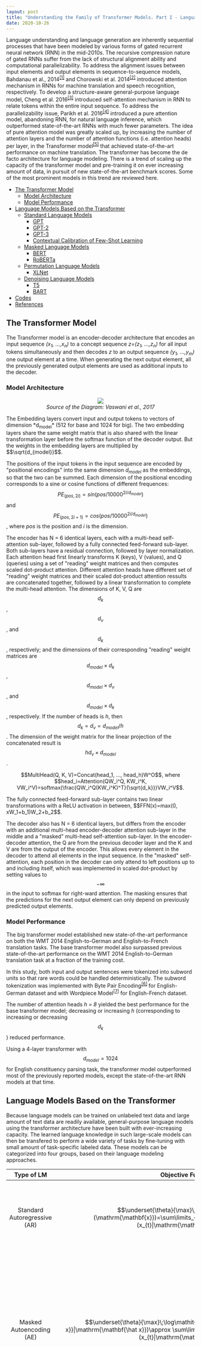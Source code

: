 ```yaml
---
layout: post
title: "Understanding the Family of Transformer Models. Part I - Language Models"
date: 2020-10-26
---
```

Language understanding and language generation are inherently sequential processes that have been modeled by various forms of gated recurrent neural network (RNN) in the mid-2010s. The recursive compression nature of gated RNNs suffer from the lack of structural alignment ability and computational parallelizability. To address the alignment issues between input elements and output elements in sequence-to-sequence models, Bahdanau et al., 2014<sup>[\[1\]](#ref1)</sup> and Chorowski et al. 2014<sup>[\[2\]](#ref2)</sup> introduced attention mechanism in RNNs for machine translation and speech recognition, respectively. To develop a structure-aware general-purpose language model, Cheng et al. 2016<sup>[\[3\]](#ref3)</sup> introduced self-attention mechanism in RNN to relate tokens within the entire input sequence. To address the parallelizability issue, Parikh et al. 2016<sup>[\[4\]](#ref4)</sup> introduced a pure attention model, abandoning RNN, for natural language inference, which outperformed state-of-the-art RNNs with much fewer parameters. The idea of pure attention model was greatly scaled up, by increasing the number of attention layers and the number of attention functions (i.e. attention heads) per layer, in the Transformer model<sup>[\[5\]](#ref5)</sup> that achieved state-of-the-art performance on machine translation. The transformer has become the de facto architecture for language modeling. There is a trend of scaling up the capacity of the transformer model and pre-training it on ever increasing amount of data, in pursuit of new state-of-the-art benchmark scores. Some of the most prominent models in this trend are reviewed here.

- [The Transformer Model](#the-transformer-model)
    - [Model Architecture](#model-architecture)
    - [Model Performance](#model-performance)
- [Language Models Based on the Transformer](#language-models-based-on-the-transformer)
    - [Standard Language Models](#standard-language-models)
        - [GPT](#gpt)
        - [GPT-2](#gpt-2)
        - [GPT-3](#gpt-3)
        - [Contextual Calibration of Few-Shot Learning](#contextual-calibration-of-few-shot-learning)
    - [Masked Language Models](#masked-language-models)
        - [BERT](#bert)
        - [RoBERTa](#roberta)
    - [Permutation Language Models](#permutation-language-models)
        - [XLNet](#xlnet)
    - [Denoising Language Models](#denoising-language-models)
        - [T5](#t5)
        - [BART](#bart)
- [Codes](#codes)
- [References](#references)

## **The Transformer Model**

The Transformer model is an encoder-decoder architecture that encodes an input sequence *(x<sub>1</sub>, ...,x<sub>n</sub>)* to a concept sequence *z=(z<sub>1</sub>, ...,z<sub>n</sub>)* for all input tokens simultaneously and then decodes *z* to an output sequence *(y<sub>1</sub>, ...,y<sub>m</sub>)* one output element at a time. When generating the next output element, all the previously generated output elements are used as additional inputs to the decoder.

### **Model Architecture**

<p align="center"><img src="../../../assets/images/transformer_architecture.png">
<br><em>Source of the Diagram: Vaswani et al., 2017</em></p>
The Embedding layers convert input and output tokens to vectors of dimension *d<sub>model</sub>* (512 for base and 1024 for big). The two embedding layers share the same weight matrix that is also shared with the linear transformation layer before the softmax function of the decoder output. But the weights in the embedding layers are multiplied by $$\sqrt{d_{model}}$$.

The positions of the input tokens in the input sequence are encoded by "positional encodings" into the same dimension *d<sub>model</sub>* as the embeddings, so that the two can be summed. Each dimension of the positional encoding corresponds to a sine or cosine functions of different frequences: $$PE_{(pos, 2i)}=sin(pos/10000^{2i/d_{model}})$$ and $$PE_{(pos, 2i+1)}=cos(pos/10000^{2i/d_{model}})$$, where *pos* is the position and *i* is the dimension.

The encoder has N = 6 identical layers, each with a multi-head self-attention sub-layer, followed by a fully connected feed-forward sub-layer. Both sub-layers have a residual connection, followed by layer normalization. Each attention head first linearly transforms K (keys), V (values), and Q (queries) using a set of "reading" weight matrices and then computes scaled dot-product attention. Different attention heads have different set of "reading" weight matrices and their scaled dot-product attention ressults are concatenated together, followed by a linear transformation to complete the multi-head attention. The dimensions of K, V, Q are $$d_k$$, $$d_v$$, and $$d_k$$, respectively; and the dimensions of their corresponding "reading" weight matrices are $$d_{model}\times d_k$$, $$d_{model}\times d_v$$, and $$d_{model}\times d_k$$, respectively. If the number of heads is *h*, then $$d_k = d_v = d_{model}/h$$. The dimension of the weight matrix for the linear projection of the concatenated result is $$hd_v\times d_{model}$$.
<p align="center">$$MultiHead(Q, K, V)=Concat(head_1, ..., head_h)W^O$$, where $$head_i=Attention(QW_i^Q, KW_i^K, VW_i^V)=softmax(\frac{QW_i^Q(KW_i^K)^T}{\sqrt{d_k}})VW_i^V$$.</p>
The fully connected feed-forward sub-layer contains two linear transformations with a ReLU activation in between, $$FFN(x)=max(0, xW_1+b_1)W_2+b_2$$.

The decoder also has N = 6 identical layers, but differs from the encoder with an additional multi-head encoder-decoder attention sub-layer in the middle and a "masked" multi-head self-attention sub-layer. In the encoder-decoder attention, the Q are from the previous decoder layer and the K and V are from the output of the encoder. This allows every element in the decoder to attend all elements in the input sequence. In the "masked" self-attention, each position in the decoder can only attend to left positions up to and including itself, which was implemented in scaled dot-product by setting values to $$-\infty$$ in the input to softmax for right-ward attention. The masking ensures that the predictions for the next output element can only depend on previously predicted output elements.

### **Model Performance**

The big transformer model established new state-of-the-art performance on both the WMT 2014 English-to-German and English-to-French translation tasks. The base transformer model also surpassed previous state-of-the-art performance on the WMT 2014 English-to-German translation task at a fraction of the training cost.

In this study, both input and output sentences were tokenized into subword units so that rare words could be handled deterministically. The subword tokenization was implemented with Byte Pair Encoding<sup>[\[6\]](#ref6)</sup> for English-German dataset and with Wordpiece Model<sup>[\[7\]](#ref7)</sup> for English-French dataset.

The number of attention heads *h = 8* yielded the best performance for the base transformer model; decreasing or increasing *h* (corresponding to increasing or decreasing $$d_k$$) reduced performance.

Using a 4-layer transformer with $$d_{model}=1024$$ for English constituency parsing task, the transformer model outperformed most of the previously reported models, except the state-of-the-art RNN models at that time.

## **Language Models Based on the Transformer**

Because language models can be trained on unlabeled text data and large amount of text data are readily available, general-purpose language models using the transformer architecture have been built with ever-increasing capacity. The learned language knowledge in such large-scale models can then be transfered to perform a wide variety of tasks by fine-tuning with small amount of task-specific labeled data. These models can be categorized into four groups, based on their language modeling approaches.

| Type of LM | Objective Function | Definitions |
| :----: | :----: | ---- |
| Standard Autoregressive (AR) | $$\underset{\theta}{\max}\;\log\mathit{p}_{\theta}(\mathrm{\mathbf{x}})=\sum\limits_{t=1}^{T}\log\mathit{p}_{\theta}(x_{t}\|\mathrm{\mathbf{x}}_{\lt t})$$ | 1. $$\mathrm{\mathbf{x}}=[x_{1},...,x_{T}]$$ is token sequence.<br>2. $$\theta$$ is model parameters. |
| Masked Autoencoding (AE) | $$\underset{\theta}{\max}\;\log\mathit{p}_{\theta}(\mathrm{\mathbf{\bar x}}\|\mathrm{\mathbf{\hat x}})\approx \sum\limits_{t=1}^{T} m_{t}\log\mathit{p}_{\theta}(x_{t}\|\mathrm{\mathbf{\hat x}})$$ | 1. $$\mathrm{\mathbf{\hat x}}=\mathrm{\mathbf{x}}$$ with 15% of tokens replaced by [MASK].<br>2. $$\mathrm{\mathbf{\bar x}}=$$ masked tokens<br>3. $$m_{t}=1$$ when $$x_{t}$$ is masked, 0 otherwise. |
| Permutation Autoregressive | $$\underset{\theta}{\max}\;\mathbb{E}_{\mathrm{\mathbf{z}}\sim \mathcal{Z}_{T}}\bigg[\sum\limits_{t=1}^{T}\log\mathit{p}_{\theta}(x_{z_{t}}\|\mathrm{\mathbf{x}}_{\mathrm{\mathbf{z}}_{\lt t}})\bigg]$$ | 1. $$\mathcal{Z}_{T}=$$ the set of all possible, $$T!$$, permutations of the index sequence [1, 2,..., T].<br>2. a permutation $$\mathrm{\mathbf{z}}\in \mathcal{Z}_{T}$$.<br>3. $$z_{t}=$$ the t-th element of $$\mathrm{\mathbf{z}}$$.<br>4. $$\theta$$ is shared across all permutations. |
| Denoising Autoencoding | $$\underset{\theta}{\max}\;\log\mathit{p}_{\theta}(\mathrm{\mathbf{y}}\|\mathrm{\mathbf{x}})=\sum\limits_{t=1}^{T_{y}}\log\mathit{p}_{\theta}(y_{t}\|\mathrm{\mathbf{x}},\mathrm{\mathbf{y_{\lt t}}})$$ | 1. $$\mathrm{\mathbf{x}}=[x_{1},...,x_{T_{x}}]$$ is the noisy source sequence.<br>2. $$\mathrm{\mathbf{y}}=[y_{1},...,y_{T_{y}}]$$ is the corresponding clean sequence.<br>3. sequence-to-sequence on encoder-decoder architecture. |

Lewis et al., 2020<sup>[\[19\]](#ref19)</sup> provided a succinct illustration below to compare BERT, a masked LM, GPT, a standard autoregressive LM, and BART, a denoising LM.
<p align="center"><img src="../../../assets/images/LM.png"></p>

### **Standard Language Models**

Standard language model's objective is to maximize the conditional probability of generating a token given all the *k* previously generated tokens, where *k* is the size of the context window. This type of language modeling is referred to as Causal Language Modeling or Autoregressive Language Modeling by some authors. The decoder part of the transformer model, without the encoder-decoder attention sub-layer, is a natural fit for a language model. The groups at OpenAI adopted the decoder portion of the transformer model to build a series of high-capacity language models in a process named **G**enerative **P**re-**T**raining (GPT).

#### **GPT**

Radford et al., 2018<sup>[\[8\]](#ref8)</sup> introduced the GPT model, as illustrated below. The Transformer blocks shown in the right figure are the GPT variant decoder-only stack (the left figure) of the Transformer.
<p align="center"><img src="../../../assets/images/gpt_architecture.png"></p>

The total number of parameters of GPT are between Transformer<sub>Base</sub> and Transformer<sub>Big</sub>, with the number of layers *N = 12*, the number of heads *h = 12*, and the dimension of the embedding *d<sub>model</sub> = 768*. Learned positional embeddings were used, instead of the original sinusoidal positional encoding. The BooksCorpus dataset of 11,038 books in 16 different genres, tokenized with a bytepair encoding vocabulary of 40,000, was used to train the language model.

The parameters of the pre-trained language model were then used for supervised fine-tuning tasks. In a labeled dataset, each instance contains a sequence of input tokens and a label. A new layer consisted of a linear transformation and a softmax function is added to convert the final output element (the Extract token in the diagram) of the decoder to the probability of the corresponding label. The objective of the fine-tuning is to maximize the probability of the given label, conditional to the given sequence of tokens. To improve generalization and accelerate convergence, language model objective is added, as an auxiliary objective, to the fine-tuning objective.

For text classification task, the fine-tuning model above can be used directly. But for some other tasks, structured inputs have to be converted into an ordered sequence with a delimiter token in between. For textual entailment or natural language inference (NLI) tasks, each premise-hypothesis statements pair is concatenated into an ordered sequence with three possible labels: entailing, contradictory, or neutral. For semantic similarity or paraphrase detection tasks, both orders of the two sentences are processed independently and their final element outputs from the decoder are added element-wise before being fed into the linear output layer that predicts whether the two sentences are equivalent or not. For multiple-choice problems, such as Question Answering or Commonsense Reasoning, given context document *z*, question *q*, and a set of *k* possible answers are concatenated into [*z*, *q*, delimiter token, *$$a_i$$*], each of which is processed independently to predict whether the answer is correct. The *k* predictions are then normalized via a softmax layer to produce an output distribution. Fine-tuning could be done quickly and 3 epochs of training was sufficient for most cases.

In NLI tasks, the GPT model significantly outperformed previous best models in four of the five datasets examined. In Question Answering using RACE dataset and Commonsense Reasoning using Story Cloze, the GPT model significantly outperformed previous best models. In semantic similarity tasks, the GPT model outperformed the previous best on two of the three datasets examined. In classification tasks, the GPT model significantly outperformed the previous best model on one of the two datasets examined. The GPT model achieved a new state-of-the-art overall score on the GLUE benchmark, a 9-task benchmark for natural language understanding<sup>[\[9\]](#ref9)</sup>.

Analyses of zero-shot (performing downstream tasks without fine-tuning) behaviors demonstrated that the language model acquired useful linguistic knowledge for downstream tasks, including linguistic acceptability (grammatical correctness), sentiment binary classification, question answering, and commonsense reasoning (winograd schemas challenge).

#### **GPT-2**

To test the hypothesis that language model with sufficient capacity can perform well on multiple tasks without transfer learning, Radford et al., 2019<sup>[\[10\]](#ref10)</sup> introduced GPT-2 model that has the same architecture as GPT, but with drastically increased capacity (number of layers *N = 48* and dimension of the embedding *d<sub>model</sub> = 1600*). Other modifications to GPT included moving layer normalization from the output to the input of each sub-layer, adding layer normalization to the output of the final self-attention block, and scaling the weights of residual layers at initialization by a factor of *1/$$\sqrt{N}$$* where *N* is the number of residual layers. The context size was increased from 512 to 1024. The training dataset, WebText, was 40GB of text from over 8 million web pages that were outbound links from Reddit with at least 3 karma (proportional to user upvotes), excluding Wikipedia pages. Byte Pair Encoding vocabulary size was 50,257.

The GPT-2 language model (LM) was evaluated for LM accuracy or perplexity in zero-shot setting on 8 different datasets and it outperformed the state-of-the-art models on 7 out of the 8 datasets. The GPT-2 also matched or exceeded some supervised baseline models on commonsense reasoning (Winograd Schema challenge) and reading comprehension (CoQA) tasks, but performed far worse than some supervised or fine-tuned models on other tasks, including summarization, translation, and question answering. The GPT-2 may still underfit the WebText, because the perplexity of the test set continued to go down.

#### **GPT-3**

Moving further along the same path, Brown et al., 2020<sup>[\[11\]](#ref11)</sup> introduced GPT-3 model that has the same architecture as GPT-2, but with drastically increased capacity (number of layers *N = 96*, dimension of the embedding *d<sub>model</sub> = 12288*, number of heads *h=96*, and context window size 2048). Another modification was to use factorized self-attention heads with alternating dense and locally banded sparse attention patterns, similar to the Sparse Transformer<sup>[\[12\]](#ref12)</sup>, for faster attention operations. The training dataset were from 4 sources: WebText2 (similar to WebText of GPT-2, but over longer period), Wikipedia, two internet-based books corpora (Books1 and Books2), and Common Crawl. Fuzzy deduplication at document level was performed within and across datasets. Low quality documents in Common Crawl dataset were removed using a classifier trained with high quality examples from WebText2. The final total byte-pair-encoded tokens were about 500 billion. During training, higher-quality datasets were sampled more frequently. Data overlaps between LM training dataset and test datasets of benchmarks studies were reduced, but not completely removed.

The GPT-3 LM model was evaluated on over two dozen benchmarks datasets and several novel tasks for three conditions, "few-shot learning", "one-shot learning", and "zero-shot learning". The "*K*-shot learning" refers to the number of examples included in the input sequence, in the form of $$(task description, (prompt, answer)\times K, prompt)$$, at inference time without any weight updates. The *K* in "few-shot learning" was typically in the range of 10 and 100. Overall, increasing *K* increased task performance and such increase was steeper for larger models.

The GPT-3 achieved new state-of-the-art performance on some datasets, including zero-shot perplexity on the Penn Tree Bank (PTB) dataset (a traditional language modeling dataset), few-shot accuracy on LAMBDA dataset (reading a paragraph and predicting the last word of sentences), one-shot and few-shot results on TriviaQA dataset (closed-book question answering), few-shot results on WMT'14 Fr->En and WMT'16 De->En translation, zero-, one-, and few-shot results on PIQA dataset (common sense questions about how the physical world works).

The GPT-3 still performed worse, by a large margin in some cases, than fine-tuned state-of-the-art models on many other datasets, including HellaSwag dataset (selecting the best ending to a story or set of instructions) and StoryCloze dataset (selecting the correct ending sentence for five-sentence long stories), Natural Question and WebQuestions datasets (closed-book question answering), WMT'14 En->Fr, WMT'16 En->De, and WMT'16 En<->Ro translation, Winograd Schema Challenge and adversarially-mined Winogrande datasets (determining which word a gramatically ambiguous pronoun refers to), ARC (Easy) and ARC (Challenge) datasets (multiple-choice questions from 3rd to 9th grade science exams), OpenBookQA dataset (multi-hop reasoning with partial context provided by elementary level science facts), 5 reading comprehesion datasets of different formats (CoQA, QuAC, DROP, SQuADv2, RACE), the standardized collection of datasets of the SuperGLUE benchmark, Adversarial Natural Language Inference (ANLI) dataset.

Few-shot settings of the GTP-3 also demonstrated some abilities in many synthetic and qualitative tasks, including simple arithmetic operations on integers with 3 or less digits, character manipulation and word unscrambling tasks (cycle letters in words, anagrams of all but first and last/last 2 characters, random insertion in word, reversed words), SAT Analogies (multiple choice questions from the college entrance exam for selecting the same type of word pair relationship), correcting English grammar, learning and using novel words. The GPT-3 can generate samples of news articles which human evaluators have difficult distinguishing from articles written by humans.

#### **Contextual Calibration of Few-Shot Learning**

Although GPT-3 has displayed competitive or even state-of-the-art performance in few-shot learning on a wide range of tasks<sup>[\[11\]](#ref11)</sup>, Zhao et al., 2021<sup>[\[20\]](#ref20)</sup> have shown that the performance of few-shot learning in GPT-3 is very unstable on some text classification, fact retrieval, and information extraction tasks. They show that GPT-3's accuracy depends highly on the prompt format, where a prompt contains three components: a format, a set of training examples, and a permutation (ordering) of those examples. The accuracy also depends highly on both the selection and the ordering of training examples and the variance of accuracy persists even with more training examples or larger models. Furthermore, they show that the variances are caused by three types biases: (1) majority label bias, where more frequent label in the prompt is predicted more, (2) recency bias, where labels near the end of the prompt is predicted more, and (3) common token bias, where more frequent tokens in the pre-training dataset are predicted more.

To correct the biases, Zhao et al., 2021<sup>[\[20\]](#ref20)</sup> introduce the contextual calibration procedure that estimates the model's bias towards certain answers by feeding in a content-free input, such as "N/A", assuming that content-free inputs should give uniform probabilities to all answers. The actual context-dependent output probability from content-free input, denoted as $$\mathrm{\hat p}_{cf}$$, is an average of those from "N/A", "\[MASK\]", and empty string. Then, a weight matrix $$\mathrm{\mathbf{W}}$$ is set as $$\mathrm{\mathbf{W}}=\mathrm{diag}(\mathrm{\hat p}_{cf})^{-1}$$. The calibrated probability is defined as $$\mathrm{\mathbf{W}}\mathrm{\hat p}+\mathrm{b}$$, where $$\mathrm{\hat p}$$ is the original probability and $$\mathrm{b}$$ is set to all-zero vector. This contextual calibration procedure is data-free and adds trivial amounts of computational overhead.

The experimental results of the contextual calibration show that it dramatically improves GPT-3’s average and worst-case accuracy, by up to 30.0% absolute; it sometimes allows GPT-3 2.7B to outperform the GPT-3 175B baseline—by up to 19.3%; it reduces the variance considerably in a majority of cases; and it also improves the mean accuracy and reduces variance for most tasks in GPT-2. However, contextual calibration does not eliminate the need to engineer prompts.

### **Masked Language Models**

In addition to the unidirectional generative approach, as applied in building the GPT models, language models can also be built using bidirectional masked approach, where some tokens from the input are randomly masked and the objective is to predict the original token of the masked position based on its context on both sides. The BERT (**B**idirectional **E**ncoder **R**epresentations from **T**ransformers) subfamily of models are masked language models based on the encoder portion of the transformer model. 

#### **BERT**

Devlin et al., 2019<sup>[\[13\]](#ref13)</sup> introduced the BERT model, as illustrated below. Similar to GPT, BERT consists of two stages: pre-training and fine-tuning. The model is first pre-trained on unlabeled data over two different tasks; then, each downstream task has a separate fine-tuned model, initialized with the same pre-trained parameters and trained with task-specific labeled data.
<p align="center"><img src="../../../assets/images/bert_architecture.png"></p>

The model architecture of BERT is almost identical to the encoder portion of the transformer. The number of layers *N*, the number of heads *h*, and the dimension of the embedding *d<sub>model</sub>* are (*N=12*, *h=12*, *d<sub>model</sub>=768*) for *BERT<sub>BASE</sub>* and (*N=24*, *h=16*, *d<sub>model</sub>=1024*) for *BERT<sub>LARGE</sub>*. Text are tokenized with WordPiece Model of 30,000 token vocabulary. Input can represent a single text segment or a pair of text segments with a special token [SEP] in between. Learnable segment embeddings are added to indicate segment A or segment B. Final input representation for each token is the sum of token embedding, segment embedding, and positional embedding. The first token of every input sequence is always a special classification token [CLS], whose corresponding hidden vector in the output of the final layer is used as the aggregate representation for the output of classification tasks.

The pre-training datasets include BooksCorpus (800M words) and English Wikipedia (2,500M words). Two unsupervised tasks are included in the pre-training: Masked Language Modeling (MLM, also known as Auto-Encoding) and Next Sentence Prediction (NSP). In the MLM, 15% of all tokens in each input sequence are masked at random for prediction by softmax of the corresponding final hidden vectors over the vocabulary. The NSP is to pre-train the model to predict sentence relationships as binary classification (B IsNext/NotNext of A) for paired sentence inputs (A, B). For each fine-tuning task, just one additional classification layer is added and task-specific inputs and outputs are fed into BERT and all the weights are updated end-to-end.

*BERT<sub>LARGE</sub>* achieved new state-of-the-art results on eleven natural language processing datasets, including the GLUE score of 80.5 (7.7 point absolute improvement), MultiNLI accuracy of 86.7 (4.6 point absolute improvement), SQuAD v1.1 question answering Test F1 of 93.2 (1.5 point absolute improvement), SQuAD v2.0 Test F1 of 83.1 (5.1 point absolute improvement), and SWAG sentence-pair completion accuracy of 86.3 (8.3 point absolute improvement).

*BERT<sub>BASE</sub>* has the same model size as GPT, but gained 4.5 point improvement on GLUE score. Abalation studies show that both the bidirectionality of the MLM and the NSP task of the pre-training are significant contributors to GLUE score. In addition to fine-tuning pre-trained large model, transfer learning can also be done with feature-based approach, where contextual embeddings of tokens are extracted from the pre-trained large model to represent inputs for training small models of downstream tasks. In a Named Entity Recognition task, concatenation of the token representations from the top four hidden layers of the pre-trained *BERT<sub>BASE</sub>* achieved comparable performance to the fine-tuned *BERT<sub>BASE</sub>*.

#### **RoBERTa**

Liu et al., 2019<sup>[\[14\]](#ref14)</sup> investigated the effect of larger training dataset size and alternative training hyperparameters of the BERT, without any change to the model architecture. The new training configuration of the BERT is called **R**obustly **o**ptimized **BERT** **a**pproach (**RoBERTa**). The new training dataset is collected from more diverse sources, with total size of 160GB, 10 times of the size used by BERT. The new batch size is 8K, more than 30 times of the batch size of BERT. The training steps are 0.5M and 1M for RoBERTa and BERT, respectively; thus, total instances of training are 4B and 256M for RoBERTa and BERT, respectively. Larger training dataset, larger batch size, and longer training have been shown to be substantially beneficial; but other hyperparameter changes included in the new configuration have been shown to have little benefit, including larger BPE vocabulary size, dynamic token masking, training on longer sequence, and removal of NSP pre-training task.

RoBERTa achieved new state-of-the-art GLUE score of 88.5, far above the 80.5 by *BERT<sub>LARGE</sub>*. It also set new state-of-the-art results on two question answering tasks, RACE and SQuAD, with large margin over corresponding scores by *BERT<sub>LARGE</sub>*. These results showed that the original BERT model was significantly underfit.

### **Permutation Language Models**

#### **XLNet**

The standard language modeling in GPT cannot capture relationship to right-hand side tokens, which may be required by downstream tasks. On the other hand, the masked language modeling in BERT cannot capture relationship between masked tokens in the same input sequence during pre-training and does not have the artificial token [MASK] in the input data of fine-tuning tasks. To overcome the drawbacks in both approaches, Yang et al., 2019<sup>[\[16\]](#ref16)</sup> introduced XLNet, a permutation language modeling method with two-stream self-attention architecture. The objective functions of the three types of language modeling are compared below. With all possible permutations of a token sequence, the relationship to right-hand side tokens in the original sequence can be learned by autoregressive approach. The original sequence order is preserved by positional encodings.

There are two sets of hidden representations used in this model, dependent on whether the content $$x_{z_{t}}$$ at the position $$z_{t}$$ is used or not. The content representation $$h_{z_{t}}=h_{\theta}(\mathrm{\mathbf{x}}_{\leq t})$$ encodes both the left context and $$x_{z_{t}}$$ itself, similar to the standard hidden states in Transformer. The query representation $$g_{z_{t}}=g_{\theta}(\mathrm{\mathbf{x}}_{\lt t}, z_{t})$$ encodes the left context and the position $$z_{t}$$, but not $$x_{z_{t}}$$. The next token distribution $$\mathit{p}_{\theta}(x_{z_{t}} |\mathrm{\mathbf{x}}_{\mathrm{\mathbf{z}}_{\lt t}})=\frac{exp(e(x_{z_{t}})^{\top}g_{z_{t}})}{\sum_{x'} exp(e(x')^{\top}g_{z_{t}})}$$, where $$e(x)$$ is the embedding of $$x$$. For each attention layer $$m=1,..., M$$, the two streams of representations are schematically updated with a shared set of parameters as follows: query stream $$g_{z_{t}}^{(m)}\leftarrow Attention(Q=g_{z_{t}}^{(m-1)}, KV=h_{\mathrm{\mathbf{z}}_{\lt t}}^{(m-1)};\theta)$$, content stream $$h_{z_{t}}^{(m)}\leftarrow Attention(Q=h_{z_{t}}^{(m-1)}, KV=h_{\mathrm{\mathbf{z}}_{\leq t}}^{(m-1)};\theta)$$, as illustrated in the figure below.
<p align="center"><img src="../../../assets/images/xlnet_architecture.png"></p>

To reduce time to convergence, only the right-most tokens ($$t\gt c$$) of a permutation $$\mathrm{\mathbf{z}}$$ are used as targets for prediction. A hyperparameter $$K\approx \left\lvert{\mathrm{\mathbf{z}}}\right\rvert/(\left\lvert{\mathrm{\mathbf{z}}}\right\rvert-c)$$ is used to determine the target subsequence. For non-target tokens, their query representations do not need to be computed. The $$K=6$$ is used in the experiments of this study.

To enable capturing longer-term dependency, two techniques from Transformer-XL<sup>[\[17\]](#ref17)</sup> are integrated: the relative positional encoding scheme and the segment recurrence mechanism. The relative positional encoding is done by relative distance between two positions, which is required for the segment recurrence mechanism. The input is divided into multiple equal length segments. During training, the hidden state sequence computed for the previous segment is fixed (stop-gradient) and cached to be reused (concatenated with the next segment's hidden state) as an extended context when the model processes the next new segment. This segment-level recurrence avoids context fragmentation problem and speeds up training and evaluation. Unlike the same-layer recurrence in RNN, the segment recurrence here feeds to the next layer. Therefore, the largest possible dependency length grows with the number of layers as well as the segment length.

The XLNet has the same architecture hyperparameters as BERT<sub>Large</sub>. Trained on the same datasets and hyperparameters with an almost identical training recipe, XLNet outperforms BERT<sub>Large</sub> by a considerable margin on all the tested tasks, including GLUE, text classification, reading comprehension (RACE), document ranking (ClueWeb09-B), and question answering (SQuAD) tasks. Trained on the same full data and the hyperparameters of RoBERTa, XLNet generally outperforms RoBERTa on RACE, ClueWeb09-B, SQuAD, and GLUE tasks.

### **Denoising Language Models**

All the models mentioned above use either encoder-only or decoder-only Transformers, which limit the applicable mappings from inputs to outputs. By contrast, using sequence-to-sequence models on encoder-decoder Transformers allows arbitrary mappings from noisy to clean sequences, such as deletion, infilling, rotation, and permutation. Denoising language models are trained by corrupting documents and then optimizing a reconstruction loss, the cross-entropy between the decoder’s output and the original document.

#### **T5**

Raffel et al., 2020<sup>[\[18\]](#ref18)</sup> introduce **T**ext-**t**o-**T**ext **T**ransfer **T**ransformer (T5) model that uses encoder-decoder architecture of the transformer and unifies the input and output format of all the downstream tasks, as illustrated below, so that multi-task learning can be done easily for all tasks at once. They also systematically compare different architectures, unsupervised objectives, pre-training dataset sizes, task training strategies, and scaling to gain insight on optimal modeling choices.
<p align="center"><img src="../../../assets/images/t5_architecture.png"></p>

The T5 encoder-decoder architecture is largely the same as the transformer, with the exception of removing the bias term in layer normalization, placing the layer normalization outside of residual path, and using a simplified form of positional embedding. The pre-training dataset is named **C**olossal **C**lean **C**rawled **C**orpus (C4) that is 750GB of web extracted text, derived from one month of Common Crawl dataset with a series of cleaning, filtering, and deduplication. Every task is treated as a text-to-text problem where some text for context or conditioning is fed into the encoder and some output text is generated by the decoder. The text-to-text framework provides consistent model, objective, training procedure, and decoding process, regardless of the task. A task-specific prefix (as in the figure above) is added to the original input sequence to indicate which task the model should perform. There are 18 tasks in this study.

The T5 baseline model's encoder and decoder are each similar in size and configuration to the BERT<sub>BASE</sub> that consists of 12 layers, 12 heads per layer, *d<sub>model</sub>=768*, *d<sub>KV</sub>=64*, *d<sub>ff</sub>=3072*, and about 220 million parameters (twice the number of parameters of BERT<sub>BASE</sub>). The pre-training uses a vocabulary of 32,000 wordpieces. The pre-training objective (named denoising objective in this study) is to predict dropped-out tokens in the input sequence. 15% of tokens are randomly dropped out and replaced by special sentinel tokens. The target is the combination of all the dropped-out spans of tokens, delimited by the corresponding sentinel tokens. Training always uses standard maximum likelihood and a cross-entropy loss; and testing uses greedy decoding. Pre-training runs for $$2^{19}$$ steps on C4, with batch size of 128 and maximum length of 512, which results in pre-training on $$2^{35}\approx 34B$$ tokens, a fraction of the C4 dataset. Fine-tuning runs for $$2^{18}$$ steps on all tasks and validation is done every 5000 steps. Results are reported based on highest validation performance per task. Overall, the performance of T5 baseline model is comparable to existing models of similar size, such as BERT<sub>BASE</sub>.

Five architectural variants are compared: (1) the T5 baseline encoder-decoder, (2) equivalent encoder-decoder but with shared parameters, (3) encoder-decoder but with only 6 layers each, (4) decoder-only language model, (5) decoder-only prefix language model. The prefix language model uses fully-visible masking on the prefix portion of the sequence and causal masking for target portion. For example, during training for input sequence "translate English to German: That is good. target:" and target sequence "Das ist gut.", fully-visible masking is applied to the former and causal masking is applied to the latter. Also, for each of the five architectural variants, two objectives are compared: (1) the baseline model's denoising objective and (2) standard language model objective. In the latter case, the input and target are concatenated and the entire span is predicted from beginning to end. The results show that models using a denoising objective always perform better than the corresponding ones using a language model objective. For all tasks, the T5 baseline encoder-decoder with the denoising objective performed the best, and sharing parameters across encoder and decoder performed nearly as well. The two decoder-only variants performed significantly worse than encoder-decoder variants, suggesting that the addition of an explicit encoder-decoder attention is beneficial.

Using the encoder-decoder architecture, three disparate objectives are compared: (1) BERT-style Masked LM (10% of masked tokens replaced by random tokens), (2) Prefix LM, and (3) Deshuffling (input sequence is shuffled and deshuffled original sequence is used as target). The BERT-style objective performs best. Three additional variants of BERT-style objectives are further compared: (1) MASS-style (all masked tokens replaced by \<MASK\>), (2) consecutive masked tokens (span) replaced with single sentinel token (used by T5 baseline above), and (3) the masked tokens are dropped without replacements. The targets of both BERT-style and MASS-style are the entire original text; the targets of the latter two are the masked tokens only. All the three variants perform similarly to BERT-style objective. The span replacement variant is chosen for the rest of study, due to shorter target length and less processing. The token masking rates of 10%, 15%, 25%, and 50% are compared; but they had limited effect on model performance. 15% is used for the rest of the study. The average span lengths of 2, 3, 5, 10 are compared with the baseline model's random masking approach. Overall, the differences are limited and the baseline model's objective is chosen for the rest of study, due to shorter target length and less processing.

The cleaning, filtering, and deduplication steps in producing C4 dataset reduced size from 6.1TB to 745GB and improved performance of downstream tasks uniformly. Some domain-specific subsets of C4 or other corpora much smaller than C4 outperformed C4 in some downstream tasks, when the smaller pre-training datasets contain in-domain data of the tasks. When C4 is artificially truncated to various smaller sizes, corresponding to repeating data during pre-training for 64, 256, 1,024, and 4,096 times, the performance degrades as the dataset size shrinks, due to overfitting. Therefore, the authors suggest using large pre-training datasets whenever possible.

In the baseline model, the fine-tuning stage updates all parameters. Two partial parameter update strategies are compared: (1) adding an adapter layer (dense-ReLU-dense) after each feed-forward network in each block of the transformer and only updating parameters in the adapter layers and layer normalization, (2) gradual unfreezing that unfreezes layers for parameter update from the last layer to the first layer gradually. Both of the partial update strategies caused performance degradation. Also, multi-task training is examined, where both unlabeled dataset and supervised downstream task dataset are mixed in a single stage training. Three different data mixing strategies are compared: (1) examples-proportional mixing (sampling in proportion to the size of each task's dataset, sampling rate of the *mth* task $$r_{m}=\min(e_{m},K)/\sum \min(e_{n},K)$$, where *e* is the number of examples and *K* is an artificial dataset size limit), (2) temperature-scaled mixing (sampling rate of the *mth* task = $$r_{m}^{\frac{1}{T}}/\sum r_{n}^{\frac{1}{T}}$$, where $$r_{m}$$ is the same as in the (1)), and (3) equal mixing (sampling from each task with equal probability). In general, multi-tasking training underperforms pre-training followed by fine-tuning on most tasks. To close the gap between multi-tasking training and pre-training followed by fine-tuning, three different strategies of multi-task pre-training followed by fine-tuning are compared: (1) examples-proportional multi-task pre-training (with $$K=2^{19}$$) followed by task-specific fine-tuning, (2) same multi-task pre-training as in (1) except that one downstream task is excluded in the pre-training but used for fine-tuning (leave-one-out multi-task training), and (3) same multi-task pre-training as in (1) except that unsupervised task is excluded (supervised multi-task pre-training). The (1) strategy, multi-task pre-training followed by fine-tuning, results in comparable performance to the T5 baseline, but the (2) and (3) strategies perform slightly and significantly, respectively, worse than the baseline.

Finally, different ways of scaling up the baseline model are compared: (1) $$4\times$$ training steps, (2) $$2\times$$ training steps and $$2\times$$ bigger (by number of parameters), (3) $$4\times$$ bigger, (4) $$4\times$$ larger batch sizes, (5) ensemble of 4 separately pre-trained and fine-tuned models, and (6) single pre-trained model and 4 separately fine-tuned models for ensemble. All the 6 ways of scaling up improved performance over the baseline on all the tasks, except the 2 ensemble methods on SuperGLUE task. There was no clear winner between training for $$4\times$$ as many steps or using a $$4\times$$ larger batch size. The $$4\times$$ bigger model appeared to slightly outperform the $$4\times$$ training steps model. However, using a larger model can make downstream fine-tuning and inference more expensive.

Combining the insights above, the authors put together their best model named T5-11B with the configuration: 24-layer encoder-decoder, 128 heads per layer, *d<sub>model</sub>=1,024*, *d<sub>KV</sub>=128*, *d<sub>ff</sub>=65,536*, and about 11 billion parameters. The span-corruption objective is used with 15% corruption rate and mean span length of 3. The pre-training is run for 1 million steps with a batch size of $$2^{11}$$ sequences of length 512, corresponding to a total of about 1 trillion pre-training tokens. The pre-training is run on a multi-task examples-proportional mixing. During fine-tuning, a smaller batch size of 8 and length of 512 are used. Overall, T5-11B achieved state-of-the-art performance on 18 out of the 24 tasks.

#### **BART**

Lewis et al., 2020<sup>[\[19\]](#ref19)</sup> introduce **B**idirectional and **A**uto-**R**egressive  **T**ransformers (BART) model that is a denoising autoencoder built with the encoder-decoder architecture of the transformer. The bidirectional encoder takes in a corrupted text and the left-to-right autoregressive decoder generates the corresponding clean text. The pre-training optimizes the negative log likelihood of the original document. BART-base and BART-large use 6 and 12 layers, respectively, in each of the encoder and decoder. BART differs from BERT in two ways: (1) each layer of the decoder performs additional cross-attention over the final hidden layer of the encoder; and (2) BART does not have an additional feed-forward network before word prediction. BART contains roughly 10% more parameters than the equivalently sized BERT model.

BART allows any type of document corruption. Five types of noising approaches, as illustrated below, are experimented: (1) token masking, where random tokens are sampled and replaced with [MASK] elements; (2) token deletion, where random tokens are deleted from the input and the model must decide which positions are missing inputs; (3) text infilling, where a number of text spans are sampled with length drawn from a Poisson distribution and each span is replaced with a single [MASK] token; (4) sentence permutation, where sentences are shuffled in a random order; (5) document rotation, where a token is chosen uniformly at random and the document is rotated so that it begins with that token.
<p align="center"><img src="../../../assets/images/denoising.png"></p>
The sentence permutation and document rotation approaches perform poorly. Token masking and token deletion perform next to the best, with token deletion better than token masking on generation tasks. The text infilling approach shows the most consistenly strong performance.

BART can be fine-tuned for 4 types of downstream tasks: (1) sequence classification (Figure (a) below), where the final hidden state of the final decoder token is fed into a multi-class linear classifier; (2) token classification, where the top hidden state of the decoder is used as a representation for each word and the representation is used to classify the token; (3) sequence generation, such as abstractive question answering and summarization, where the decoder generates output autoregressively; (4) machine translation, where BART's encoder embedding layer is replaced with a new randomly initialized encoder (Figure (b) below) that translates a foreign language to noised target language that in turn serves as inputs to the entire BART as a single pre-trained decoder.
<p align="center"><img src="../../../assets/images/BART_finetuning.png"></p>

For large-scale pre-training experiments, BART-large model with 12 layers, hidden size of 1024, and batch size of 8000 is trained for 500K steps. Documents are tokenized with the same byte-pair encoding as GPT-2. Document noising is done with a combination of text infilling and sentence permutation. The pre-training data consist of 160GB of news, books, stories, and web text.

On classification tasks, SQuAD and GLUE tasks, BART performs similarly to RoBERTa and XLNet. On two standard summarization tasks, CNN/DailyMail and XSum, BART outperforms all previous work, but does not reach human performance on XSum. For dialogue response generation on CONVAI2, with response conditioned on both the previous context and a textually-specified persona, BART outperforms previous work. For abstractive QA task on the EL15 dataset that expects long free-form answers, BART outperforms the best previous work by 1.2 ROUGE-L. For translation using WMT16 Romanian-English dataset, BART outperforms Transformer only if it is pre-trained in English.

BART and T5 use slightly different training objective for masked spans in the inputs: BART reconstructs the complete input, but T5 only predicts the sequence of corrupted tokens. This may give BART some advantage on text generation task. BART achieves higher performance than T5 with similar model sizes, particularly on summarization tasks.

## **Codes**

- [Transformers](https://github.com/huggingface/transformers) or [Transformers](https://github.com/tensorflow/tensor2tensor)
- [minGPT](https://github.com/karpathy/minGPT)
- [GPT-2](https://github.com/openai/gpt-2)
- [GPT-3](https://github.com/openai/gpt-3)
- [BERT](https://github.com/google-research/bert)
- [RoBERTa](https://github.com/pytorch/fairseq)
- [XLNet](https://github.com/zihangdai/xlnet)
- [Transformer-XL](https://github.com/kimiyoung/transformer-xl)
- [T5](https://github.com/google-research/text-to-text-transfer-transformer)
- [BART](https://github.com/pytorch/fairseq/tree/master/examples/bart) or [BART](https://huggingface.co/transformers/model_doc/bart.html)
- [Calibration of Few-Shot Learning](https://github.com/tonyzhaozh/few-shot-learning)

## **References**

<a name="ref1">[1]</a> Bahdanau, D., Cho, K., and Bengio, Y. (2014) [Neural machine translation by jointly learning to align and translate](https://arxiv.org/pdf/1409.0473.pdf). arXiv:1409.0473.

<a name="ref2">[2]</a> Chorowski, J., Bahdanau, D., Cho, K., and Bengio, Y. (2014) [End-to-end continuous speech recognition using attention-based recurrent NN: First results](https://arxiv.org/pdf/1412.1602.pdf). CoRR, vol. abs/1412.1602.

<a name="ref3">[3]</a> Cheng, J., Dong, L., and Lapata, M. (2016) [Long short-term memory-networks for machine reading](https://arxiv.org/pdf/1601.06733.pdf). In: Proc. EMNLP, 551–561.

<a name="ref4">[4]</a> Parikh, A., Täckström, D., Das, D., and Uszkoreit, J. (2016) [A decomposable attention model for natural language inference](https://arxiv.org/pdf/1606.01933.pdf). In: Proc. EMNLP, 2249–2255.

<a name="ref5">[5]</a> Vaswani, A., Shazeer, N., Parmar, N., Uszkoreit, J., Jones, L., Gomez, A.N., Kaiser, L., and Polosukhin, I. (2017) [Attention is all you need](https://arxiv.org/pdf/1706.03762.pdf). In: Advances in Neural Information Processing Systems, 6000–6010.

<a name="ref6">[6]</a> Sennrich, R., Haddow, B., Birch, A. (2016) [Neural Machine Translation of Rare Words with Subword Units](https://arxiv.org/pdf/1508.07909v5.pdf). arXiv preprint arXiv:1508.07909

<a name="ref7">[7]</a> Wu, Y., Schuster, M., Chen, Z., Le, Q., Norouzi, M., Macherey, W., Krikun, M., Cao, Y., Gao, Q., Macherey, K., et al. (2016) [Google’s neural machine
translation system: Bridging the gap between human and machine translation](https://arxiv.org/pdf/1609.08144.pdf). arXiv preprint arXiv:1609.08144

<a name="ref8">[8]</a> Radford, A., Narasimhan, K., Salimans, T., Sutskever, I. (2018) [Improving Language Understanding by Generative Pre-Training](https://s3-us-west-2.amazonaws.com/openai-assets/research-covers/language-unsupervised/language_understanding_paper.pdf).

<a name="ref9">[9]</a> Wang, A., Singh, A., Michael, J., Hill, F., Levy, O., and Bowman, S. R. (2018) [GLUE: A multi-task benchmark and analysis platform for natural language understanding](https://arxiv.org/pdf/1804.07461.pdf). arXiv preprint arXiv:1804.07461

<a name="ref10">[10]</a> Radford, A., Wu, J., Child, R., Luan, D., Amodei, D., Sutskever, I. (2019) [Language Models are Unsupervised Multitask Learners](https://d4mucfpksywv.cloudfront.net/better-language-models/language-models.pdf).

<a name="ref11">[11]</a> Brown, T. B., et al. (2020) [Language Models are Few-Shot Learners](https://arxiv.org/pdf/2005.14165.pdf). arXiv preprint arXiv:2005.14165

<a name="ref12">[12]</a> Child, R., Gray, S., Radford, A., and Sutskever, I. (2019) [Generating long sequences with sparse transformers](https://arxiv.org/pdf/1904.10509.pdf). arXiv preprint arXiv:1904.10509

<a name="ref13">[13]</a> Devlin, J., Chang, M., Lee, K., Toutanova, K. (2019) [BERT: Pre-training of Deep Bidirectional Transformers for Language Understanding](https://arxiv.org/pdf/1810.04805.pdf?source=post_elevate_sequence_page---------------------------). arXiv preprint arXiv:1810.04805v2

<a name="ref14">[14]</a> Liu, Y., Ott, M., Goyal, N., Du, J., Joshi, M., et al. (2019) [RoBERTa: A Robustly Optimized BERT Pretraining Approach](https://arxiv.org/pdf/1907.11692v1.pdf). arXiv preprint arXiv:1907.11692

<a name="ref16">[16]</a> Yang, Z., Dai, Z., Yang, Y., Carbonell, J., Salakhutdinov, R., and Le, Q. (2019) [XLNet: Generalized Autoregressive Pretraining for Language Understanding](https://arxiv.org/pdf/1906.08237.pdf). arXiv preprint arXiv:1906.08237

<a name="ref17">[17]</a> Dai, Z., Yang, Z., Yang, Y., Carbonell, J., Le, Q., and Salakhutdinov, R. (2019) [Transformer-XL: Attentive language models beyond a fixed-length context](https://arxiv.org/abs/1901.02860). arXiv preprint arXiv:1901.02860

<a name="ref18">[18]</a> Raffel, C., Shazeer, N., Roberts, A., Lee, K., Narang, S., Matena, M., Zhou, Y., Li, W., and Liu, P. (2020) [Exploring the Limits of Transfer Learning with a Unified Text-to-Text Transformer](https://arxiv.org/pdf/1910.10683.pdf). Journal of Machine Learning Research 21:1-67

<a name="ref19">[19]</a> Lewis, M., Liu, Y., Goyal, N., Ghazvininejad, M., Mohamed, A., Levy, O. (2020) [BART: Denoising sequence-to-sequence pretraining for natural language generation, translation, and comprehension](https://www.aclweb.org/anthology/2020.acl-main.703.pdf). In: Proceedings of the 58th Annual Meeting of the Association for Computational Linguistics, 7871–7880.

<a name="ref20">[20]</a> Zhao, T., Wallace, E., Feng, S., Klein, D., Singh, S. (2021) [Calibrate Before Use: Improving Few-Shot Performance of Language Models](https://arxiv.org/pdf/2102.09690.pdf). arXiv preprint arXiv:2102.09690

